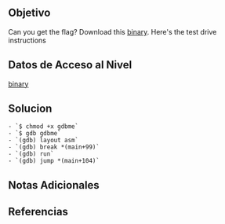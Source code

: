 
## Objetivo

Can you get the flag? Download this [binary](https://artifacts.picoctf.net/c/87/gdbme). Here's the test drive instructions
## Datos de Acceso al Nivel

[binary](https://artifacts.picoctf.net/c/87/gdbme)
## Solucion

```
- `$ chmod +x gdbme`
- `$ gdb gdbme`
- `(gdb) layout asm`
- `(gdb) break *(main+99)`
- `(gdb) run`
- `(gdb) jump *(main+104)`
```

## Notas Adicionales



## Referencias

